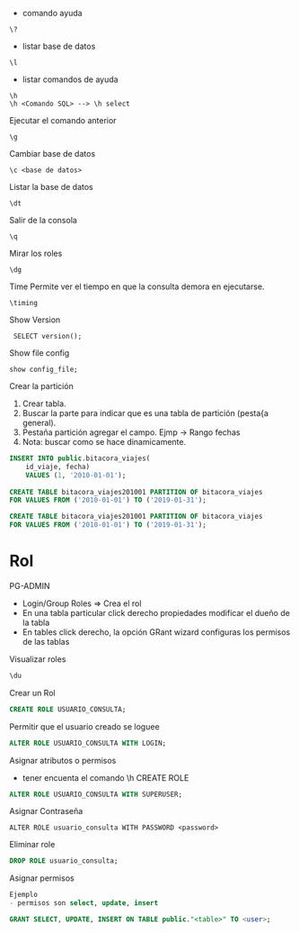 - comando ayuda
```
\?
```
- listar base de datos
```
\l
```
- listar comandos de ayuda
```
\h 
\h <Comando SQL> --> \h select
```

Ejecutar el comando anterior
```
\g
```
Cambiar base de datos
```
\c <base de datos>
```

Listar la base de datos
```
\dt
```
Salir de la consola
```
\q
```

Mirar los roles
```
\dg
```


Time Permite ver el tiempo en que la consulta demora en ejecutarse.
```
\timing
```

Show Version
```
 SELECT version();
 ```

Show file config
```
show config_file;
```

Crear la partición

1. Crear tabla.
2. Buscar la parte para indicar que es una tabla de partición (pesta{a general).
3. Pestaña partición agregar el campo. Ejmp -> Rango fechas
4. Nota: buscar como se hace dinamicamente.
```sql
INSERT INTO public.bitacora_viajes(
	id_viaje, fecha)
	VALUES (1, '2010-01-01');
	
CREATE TABLE bitacora_viajes201001 PARTITION OF bitacora_viajes
FOR VALUES FROM ('2010-01-01') TO ('2019-01-31');

CREATE TABLE bitacora_viajes201001 PARTITION OF bitacora_viajes
FOR VALUES FROM ('2010-01-01') TO ('2019-01-31');
```
# Rol

PG-ADMIN

-  Login/Group Roles => Crea el rol
-  En una tabla particular click derecho propiedades modificar el dueño de la tabla
-  En tables click derecho, la opción GRant wizard configuras los permisos de las tablas

Visualizar roles
```sh
\du
```

Crear un Rol
```sql
CREATE ROLE USUARIO_CONSULTA;
```

Permitir que el usuario creado se loguee
```sql
ALTER ROLE USUARIO_CONSULTA WITH LOGIN;
```

Asignar atributos o permisos
- tener encuenta el comando \h CREATE ROLE
```sql
ALTER ROLE USUARIO_CONSULTA WITH SUPERUSER;
```
Asignar Contraseña
```
ALTER ROLE usuario_consulta WITH PASSWORD <password>
```
Eliminar role
```sql
DROP ROLE usuario_consulta;
```
Asignar permisos
```sql
Ejemplo
- permisos son select, update, insert

GRANT SELECT, UPDATE, INSERT ON TABLE public."<table>" TO <user>;
```
